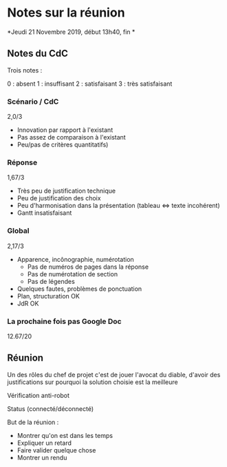# Notes sur la réunion

*Jeudi 21 Novembre 2019, début 13h40, fin *

## Notes du CdC

Trois notes :

0 : absent
1 : insuffisant
2 : satisfaisant
3 : très satisfaisant

### Scénario / CdC

2,0/3 

 * Innovation par rapport à l'existant
 * Pas assez de comparaison à l'existant
 * Peu/pas de critères quantitatifs)

### Réponse
 
1,67/3

 * Très peu de justification technique
 * Peu de justification des choix
 * Peu d'harmonisation dans la présentation (tableau <=> texte incohérent)
 * Gantt insatisfaisant

### Global

2,17/3

 * Apparence, incônographie, numérotation
   * Pas de numéros de pages dans la réponse
   * Pas de numérotation de section
   * Pas de légendes
 * Quelques fautes, problèmes de ponctuation
 * Plan, structuration OK
 * JdR OK

### La prochaine fois pas Google Doc

12.67/20

## Réunion

Un des rôles du chef de projet c'est de jouer l'avocat du diable, d'avoir des
justifications sur pourquoi la solution choisie est la meilleure

Vérification anti-robot

Status (connecté/déconnecté)

But de la réunion :

 * Montrer qu'on est dans les temps
 * Expliquer un retard
 * Faire valider quelque chose
 * Montrer un rendu


